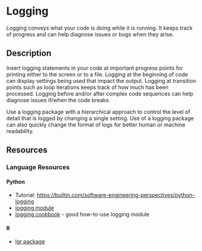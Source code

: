 # Logging

Logging conveys what your code is doing while it is running. It keeps track of progress and can help diagnose issues or bugs when they arise. 

## Description 

Insert logging statements in your code at important progress points for printing either to the screen or to a file. Logging at the beginning of code can display settings being used that impact the output. Logging at transition points such as loop iterations keeps track of how much has been processed. Logging before and/or after complex code sequences can help diagnose issues if/when the code breaks. 

Use a logging package with a hierarchical approach to control the level of detail that is logged by changing a single setting. Use of a logging package can also quickly change the format of logs for better human or machine readability. 

## Resources

### Language Resources

#### Python
* Tutorial: https://builtin.com/software-engineering-perspectives/python-logging
* [logging module](https://docs.python.org/3/library/logging.html)
* [logging cookbook](https://docs.python.org/3/howto/logging-cookbook.html#logging-cookbook) - good how-to-use logging module

#### R
* [lgr package](https://cran.r-project.org/web/packages/lgr/vignettes/lgr.html)

